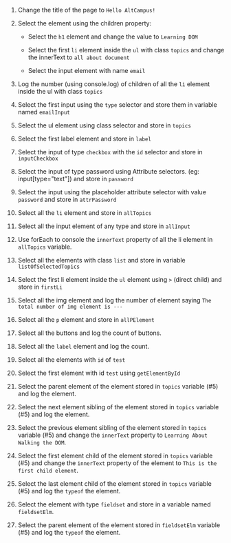 1. Change the title of the page to `Hello AltCampus!`


2. Select the element using the children property:

   - Select the `h1` element and change the value to `Learning DOM`

   - Select the first `li` element inside the `ul` with class `topics` and change the innerText to `all about document`
   - Select the input element with name `email`

3. Log the number (using console.log) of children of all the `li` element inside the ul with class `topics`

4. Select the first input using the `type` selector and store them in variable named `emailInput`

5. Select the ul element using class selector and store in `topics`

6. Select the first label element and store in `label`

7. Select the input of type `checkbox` with the `id` selector and store in `inputCheckbox`

8. Select the input of type password using Attribute selectors. (eg: input[type="text"]) and store in `password`

9. Select the input using the placeholder attribute selector with value `password` and store in `attrPassword`

10. Select all the `li` element and store in `allTopics`

11. Select all the input element of any type and store in `allInput`

12. Use forEach to console the `innerText` property of all the li element in `allTopics` variable.

13. Select all the elements with class `list` and store in variable `listOfSelectedTopics`

14. Select the first li element inside the `ul` element using `>` (direct child) and store in `firstLi`

15. Select all the img element and log the number of element saying `The total number of img element is ---`

16. Select all the `p` element and store in `allPElement`

17. Select all the buttons and log the count of buttons.

18. Select all the `label` element and log the count.

19. Select all the elements with `id` of `test`

20. Select the first element with id `test` using `getElementById`

21. Select the parent element of the element stored in `topics` variable (#5) and log the element.

22. Select the next element sibling of the element stored in `topics` variable (#5) and log the element.

23. Select the previous element sibling of the element stored in `topics` variable (#5) and change the `innerText` property to `Learning About Walking the DOM`.

24. Select the first element child of the element stored in `topics` variable (#5) and change the `innerText` property of the element to `This is the first child element`.

25. Select the last element child of the element stored in `topics` variable (#5) and log the `typeof` the element.

26. Select the element with type `fieldset` and store in a variable named `fieldsetElm`.

27. Select the parent element of the element stored in `fieldsetElm` variable (#5) and log the `typeof` the element.

